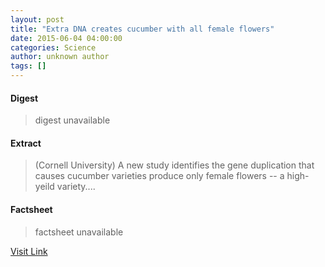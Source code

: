 ```yaml
---
layout: post
title: "Extra DNA creates cucumber with all female flowers"
date: 2015-06-04 04:00:00
categories: Science
author: unknown author
tags: []
---
```



#### Digest
>digest unavailable

#### Extract
>(Cornell University) A new study identifies the gene duplication that causes cucumber varieties produce only female flowers -- a high-yeild variety....

#### Factsheet
>factsheet unavailable

[Visit Link](http://www.eurekalert.org/pub_releases/2015-06/cu-edc060415.php)


